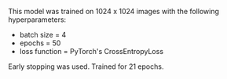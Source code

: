 This model was trained on 1024 x 1024 images with the following hyperparameters:

- batch size = 4
- epochs = 50
- loss function = PyTorch's CrossEntropyLoss

Early stopping was used. Trained for 21 epochs.
